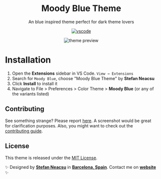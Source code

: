 <div align="center">

# Moody Blue Theme

An blue inspired theme perfect for dark theme lovers

[![vscode](https://img.shields.io/badge/vscode-v1.12+-373277.svg?style=for-the-badge)](https://code.visualstudio.com/updates/v1_12)

![theme preview](https://i.imgur.com/G3KSdGo.png)

</div>

# Installation

1. Open the **Extensions** sidebar in VS Code. `View → Extensions`
2. Search for `Moody Blue`, choose "Moody Blue Theme" by **Stefan Neacsu**
3. Click **Install** to install it
4. Navigate to File > Preferences > Color Theme > **Moody Blue** (or any of the variants listed)

## Contributing

See something strange? Please report [here](https://github.com/whizkydee/vscode-palenight-theme/issues). A screenshot would be great for clarification purposes. Also, you might want to check out the [contributing guide](https://github.com/whizkydee/vscode-palenight-theme/blob/master/contributing.md).

## License

This theme is released under the [MIT License](https://github.com/whizkydee/vscode-palenight-theme/blob/master/license.md).

✨ Designed by **[Stefan Neacsu](https://neacsustefan.com)** in **[Barcelona, Spain](https://www.google.com/maps/place/Lagos)**. Contact me on **[website](https://neacsustefan.com)** ✨
